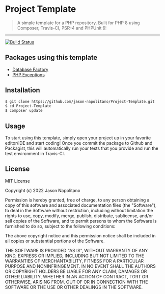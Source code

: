 # Project Template

> A simple template for a PHP repository. Built for PHP 8 using Composer, Travis-CI, PSR-4 and PHPUnit 9!
___

[![Build Status](https://travis-ci.com/jason-napolitano/PHP-Exceptions.svg?branch=master)](https://travis-ci.com/jason-napolitano/PHP-Exceptions)

## Packages using this template
 - [Database Factory](https://github.com/DatabaseFactory/framework)
 - [PHP Exceptions](https://github.com/jason-napolitano/PHP-Exceptions)

## Installation
```bash
$ git clone https://github.com/jason-napolitano/Project-Template.git
$ cd Project-Template
$ composer update
```

## Usage
To start using this template, simply open your project up in your favorite editor/IDE and start coding! Once you commit the package to Github 
and Packagist, this will automatically run your tests that you provide and run the test environment in Travis-CI.

## License
MIT License

Copyright (c) 2022 Jason Napolitano

Permission is hereby granted, free of charge, to any person obtaining a copy
of this software and associated documentation files (the "Software"), to deal
in the Software without restriction, including without limitation the rights
to use, copy, modify, merge, publish, distribute, sublicense, and/or sell
copies of the Software, and to permit persons to whom the Software is
furnished to do so, subject to the following conditions:

The above copyright notice and this permission notice shall be included in all
copies or substantial portions of the Software.

THE SOFTWARE IS PROVIDED "AS IS", WITHOUT WARRANTY OF ANY KIND, EXPRESS OR
IMPLIED, INCLUDING BUT NOT LIMITED TO THE WARRANTIES OF MERCHANTABILITY,
FITNESS FOR A PARTICULAR PURPOSE AND NONINFRINGEMENT. IN NO EVENT SHALL THE
AUTHORS OR COPYRIGHT HOLDERS BE LIABLE FOR ANY CLAIM, DAMAGES OR OTHER
LIABILITY, WHETHER IN AN ACTION OF CONTRACT, TORT OR OTHERWISE, ARISING FROM,
OUT OF OR IN CONNECTION WITH THE SOFTWARE OR THE USE OR OTHER DEALINGS IN THE
SOFTWARE.
